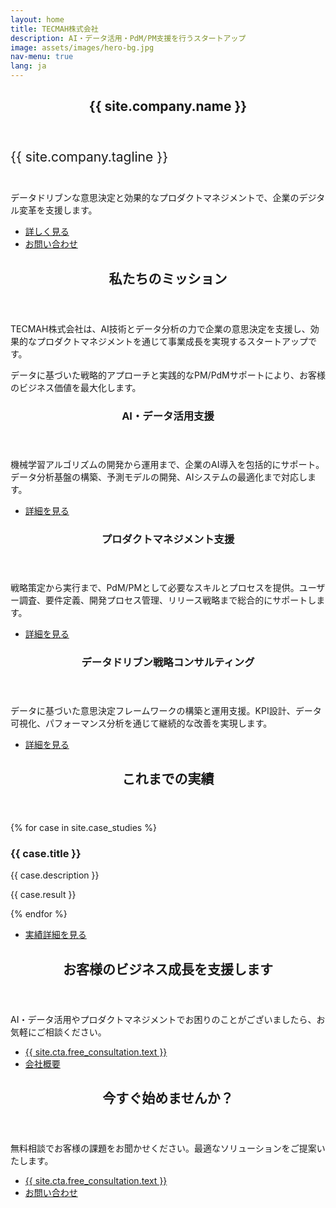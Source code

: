 ```yaml
---
layout: home
title: TECMAH株式会社
description: AI・データ活用・PdM/PM支援を行うスタートアップ
image: assets/images/hero-bg.jpg
nav-menu: true
lang: ja
---
```


<div id="main">
  <!-- Hero Section -->
  <section id="hero" class="major">
    <div class="inner">
      <header class="major">
        <h1>{{ site.company.name }}</h1>
      </header>
      <div class="content">
        <p style="font-size: 1.5em; margin-bottom: 2em;">{{ site.company.tagline }}</p>
        <p class="lead">データドリブンな意思決定と効果的なプロダクトマネジメントで、企業のデジタル変革を支援します。</p>
        <ul class="actions">
          <li><a href="#mission" class="button next scrolly">詳しく見る</a></li>
          <li><a href="/contact/" class="button primary">お問い合わせ</a></li>
        </ul>
      </div>
    </div>
  </section>

  <!-- Mission Section -->
  <section id="mission">
    <div class="inner">
      <header class="major">
        <h2>私たちのミッション</h2>
      </header>
      <p>TECMAH株式会社は、AI技術とデータ分析の力で企業の意思決定を支援し、効果的なプロダクトマネジメントを通じて事業成長を実現するスタートアップです。</p>
      <p>データに基づいた戦略的アプローチと実践的なPM/PdMサポートにより、お客様のビジネス価値を最大化します。</p>
    </div>
  </section>

  <!-- Services Section -->
  <section id="services" class="spotlights">
    <section>
      <div class="content">
        <div class="inner">
          <header class="major">
            <h3>AI・データ活用支援</h3>
          </header>
          <p>機械学習アルゴリズムの開発から運用まで、企業のAI導入を包括的にサポート。データ分析基盤の構築、予測モデルの開発、AIシステムの最適化まで対応します。</p>
          <ul class="actions">
            <li><a href="/services/" class="button">詳細を見る</a></li>
          </ul>
        </div>
      </div>
    </section>
    <section>
      <div class="content">
        <div class="inner">
          <header class="major">
            <h3>プロダクトマネジメント支援</h3>
          </header>
          <p>戦略策定から実行まで、PdM/PMとして必要なスキルとプロセスを提供。ユーザー調査、要件定義、開発プロセス管理、リリース戦略まで総合的にサポートします。</p>
          <ul class="actions">
            <li><a href="/services/" class="button">詳細を見る</a></li>
          </ul>
        </div>
      </div>
    </section>
    <section>
      <div class="content">
        <div class="inner">
          <header class="major">
            <h3>データドリブン戦略コンサルティング</h3>
          </header>
          <p>データに基づいた意思決定フレームワークの構築と運用支援。KPI設計、データ可視化、パフォーマンス分析を通じて継続的な改善を実現します。</p>
          <ul class="actions">
            <li><a href="/services/" class="button">詳細を見る</a></li>
          </ul>
        </div>
      </div>
    </section>
  </section>

  <!-- Case Studies Section -->
  <section id="case-studies" class="case-studies">
    <div class="inner">
      <header class="major">
        <h2>これまでの実績</h2>
      </header>
      <div class="grid-wrapper">
        {% for case in site.case_studies %}
        <div class="col-4">
          <div class="case-study-item">
            <h3 class="case-study-title">{{ case.title }}</h3>
            <p class="case-study-description">{{ case.description }}</p>
            <p class="case-study-result">{{ case.result }}</p>
          </div>
        </div>
        {% endfor %}
      </div>
      <ul class="actions">
        <li><a href="/work/" class="button">実績詳細を見る</a></li>
      </ul>
    </div>
  </section>

  <!-- Mid-page CTA Section -->
  <section id="mid-cta" class="main special">
    <div class="inner">
      <header class="major">
        <h2>お客様のビジネス成長を支援します</h2>
      </header>
      <p>AI・データ活用やプロダクトマネジメントでお困りのことがございましたら、お気軽にご相談ください。</p>
      <ul class="actions uniform">
        <li><a href="{{ site.cta.free_consultation.url }}" class="button primary">{{ site.cta.free_consultation.text }}</a></li>
        <li><a href="/about/" class="button">会社概要</a></li>
      </ul>
    </div>
  </section>

  <!-- Final CTA Section -->
  <section id="final-cta" class="main special">
    <div class="inner">
      <header class="major">
        <h2>今すぐ始めませんか？</h2>
      </header>
      <p>無料相談でお客様の課題をお聞かせください。最適なソリューションをご提案いたします。</p>
      <ul class="actions uniform">
        <li><a href="{{ site.cta.free_consultation.url }}" class="button primary">{{ site.cta.free_consultation.text }}</a></li>
        <li><a href="/contact/" class="button">お問い合わせ</a></li>
      </ul>
    </div>
  </section>
</div>

